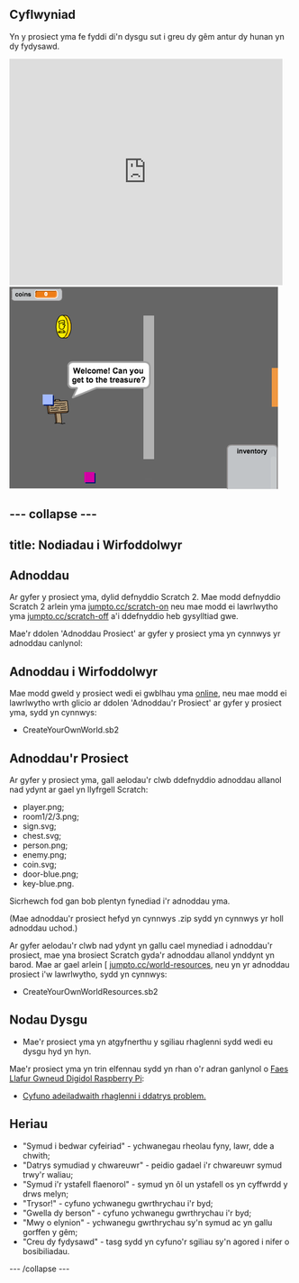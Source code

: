 ## Cyflwyniad

Yn y prosiect yma fe fyddi di'n dysgu sut i greu dy gêm antur dy hunan yn dy fydysawd.

<div class="scratch-preview">
  <iframe allowtransparency="true" width="485" height="402" src="https://scratch.mit.edu/projects/embed/34248822/?autostart=false" frameborder="0"></iframe>
  <img src="images/world-final.png">
</div>

--- collapse ---
---
title: Nodiadau i Wirfoddolwyr
---

## Adnoddau
Ar gyfer y prosiect yma, dylid defnyddio Scratch 2.  Mae modd defnyddio Scratch 2 arlein yma [jumpto.cc/scratch-on](http://jumpto.cc/scratch-on) neu mae modd ei lawrlwytho yma [jumpto.cc/scratch-off](http://jumpto.cc/scratch-off) a'i ddefnyddio heb gysylltiad gwe.

Mae'r ddolen 'Adnoddau Prosiect' ar gyfer y prosiect yma yn cynnwys yr adnoddau canlynol:

## Adnoddau i Wirfoddolwyr

Mae modd gweld y prosiect wedi ei gwblhau yma <a href="http://scratch.mit.edu/projects/34248822/#editor">online</a>, neu mae modd ei lawrlwytho wrth glicio ar ddolen 'Adnoddau'r Prosiect' ar gyfer y prosiect yma, sydd yn cynnwys:

+ CreateYourOwnWorld.sb2

## Adnoddau'r Prosiect

Ar gyfer y prosiect yma, gall aelodau'r clwb ddefnyddio adnoddau allanol nad ydynt ar gael yn llyfrgell Scratch:

+ player.png;
+ room1/2/3.png;
+ sign.svg;
+ chest.svg;
+ person.png;
+ enemy.png;
+ coin.svg;
+ door-blue.png;
+ key-blue.png.

Sicrhewch fod gan bob plentyn fynediad i'r adnoddau yma.

(Mae adnoddau'r prosiect hefyd yn cynnwys .zip sydd yn cynnwys yr holl adnoddau uchod.)

Ar gyfer aelodau'r clwb nad ydynt yn gallu cael mynediad i adnoddau'r prosiect, mae yna brosiect Scratch gyda'r adnoddau allanol ynddynt yn barod. Mae ar gael arlein [ [jumpto.cc/world-resources](http://jumpto.cc/world-resources), neu yn yr adnoddau prosiect i'w lawrlwytho, sydd yn cynnwys:

+ CreateYourOwnWorldResources.sb2 

## Nodau Dysgu
+ Mae'r prosiect yma yn atgyfnerthu y sgiliau rhaglenni sydd wedi eu dysgu hyd yn hyn.

Mae'r prosiect yma yn trin elfennau sydd yn rhan o'r adran ganlynol o [Faes Llafur Gwneud Digidol Raspberry Pi](http://rpf.io/curriculum):

+ [Cyfuno adeiladwaith rhaglenni i ddatrys problem.](https://www.raspberrypi.org/curriculum/programming/builder)

## Heriau
+ "Symud i bedwar cyfeiriad" - ychwanegau rheolau fyny, lawr, dde a chwith;
+ "Datrys symudiad y chwareuwr" - peidio gadael i'r chwareuwr symud trwy'r waliau;
+ "Symud i'r ystafell flaenorol" - symud yn ôl un ystafell os yn cyffwrdd y drws melyn;
+ "Trysor!" - cyfuno ychwanegu gwrthrychau i'r byd;
+ "Gwella dy berson" - cyfuno ychwanegu gwrthrychau i'r byd;
+ "Mwy o elynion" - ychwanegu gwrthrychau sy'n symud ac yn gallu gorffen y gêm;
+ "Creu dy fydysawd" - tasg sydd yn cyfuno'r sgiliau sy'n agored i nifer o bosibiliadau.

--- /collapse ---
